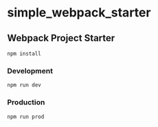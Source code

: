 # simple_webpack_starter

## Webpack Project Starter

```
npm install
```

### Development
 
 ```
 npm run dev
```

### Production
```
npm run prod
```
